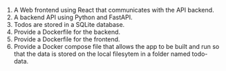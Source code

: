 1. A Web frontend using React that communicates with the API backend.
2. A backend API using Python and FastAPI.
3. Todos are stored in a SQLite database.
4. Provide a Dockerfile for the backend.
5. Provide a Dockerfile for the frontend.
6. Provide a Docker compose file that allows the app to be built and run so that the data is stored on the local filesytem in a folder named todo-data.